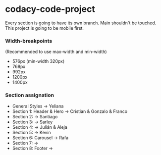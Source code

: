 # codacy-code-project

Every section is going to have its own branch. Main shouldn't be touched.
This project is going to be mobile first.
 
### Width-breakpoints
(Recommended to use max-width and min-width)

- 576px (min-width 320px)
- 768px
- 992px
- 1200px
- 1400px

### Section assignation
- General Styles -> Yeliana
- Section 1: Header & Hero -> Cristian & Gonzalo & Franco
- Section 2: -> Santiago
- Section 3: -> Sarley 
- Section 4: -> Julián & Aleja
- Section 5: -> Kevin
- Section 6: Carousel -> Rafa 
- Section 7: -> 
- Section 8: Footer -> 
